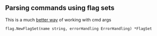 ## Parsing commands using flag sets

This is a much [better way](https://golang.org/pkg/flag/) of working with cmd args

```golang
flag.NewFlagSet(name string, errorHandling ErrorHandling) *FlagSet
```